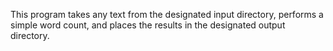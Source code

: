 This program takes any text from the designated input directory, performs a simple word count, and places the results in the designated output directory.
